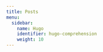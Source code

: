 ```yaml
---
title: Posts
menu:
  sidebar:
    name: Hugo
    identifier: hugo-comprehension
    weight: 10
---  
```


